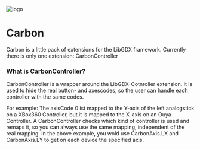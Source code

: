 ![logo](http://infectedbytes.com/sites/default/files/small_logo.png)
# Carbon

Carbon is a little pack of extensions for the LibGDX framework. 
Currently there is only one extension: CarbonController

### What is CarbonController?
CarbonController is a wrapper around the LibGDX-Cotnroller extension. 
It is used to hide the real button- and axescodes, so the user can handle each controller with the same codes. 

For example:
The axisCode 0 ist mapped to the Y-axis of the left analogstick on a XBox360 Controller, but it is mapped to the X-axis on an Ouya Controller. 
A CarbonController checks which kind of controller is used and remaps it, so you can always use the same mapping, independent of the real mapping. In the above example, you wold use CarbonAxis.LX and CarbonAxis.LY to get on each device the specified axis. 
